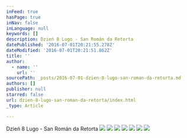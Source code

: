 ```yaml
---
inFeed: true
hasPage: true
inNav: false
inLanguage: null
keywords: []
description: Dzień 8 Lugo - San Román da Retorta
datePublished: '2016-07-01T20:21:55.278Z'
dateModified: '2016-07-01T20:21:51.862Z'
title: ''
author:
  - name: ''
    url: ''
sourcePath: _posts/2016-07-01-dzien-8-lugo-san-roman-da-retorta.md
authors: []
publisher: null
starred: false
url: dzien-8-lugo-san-roman-da-retorta/index.html
_type: Article

---
```

Dzień 8 Lugo - San Román da Retorta
![](https://the-grid-user-content.s3-us-west-2.amazonaws.com/e4301cbd-9d0b-46bd-8803-5acb7f8a9ce4.jpg)
![](https://the-grid-user-content.s3-us-west-2.amazonaws.com/7aae2f7d-ff15-4407-a15b-58898e592665.jpg)
![](https://the-grid-user-content.s3-us-west-2.amazonaws.com/0b44d6f9-5692-447e-9293-8db620f8d353.jpg)
![](https://the-grid-user-content.s3-us-west-2.amazonaws.com/937c0850-1f68-4517-bf9c-f54cd49d9084.jpg)
![](https://the-grid-user-content.s3-us-west-2.amazonaws.com/6a8e8b0a-dd43-426b-b7bb-9a84259ea2ff.jpg)
![](https://the-grid-user-content.s3-us-west-2.amazonaws.com/51bc5675-40a8-4010-a5df-29d35308865f.jpg)
![](https://the-grid-user-content.s3-us-west-2.amazonaws.com/e2c3b696-68e6-469f-89bd-213aab303707.jpg)